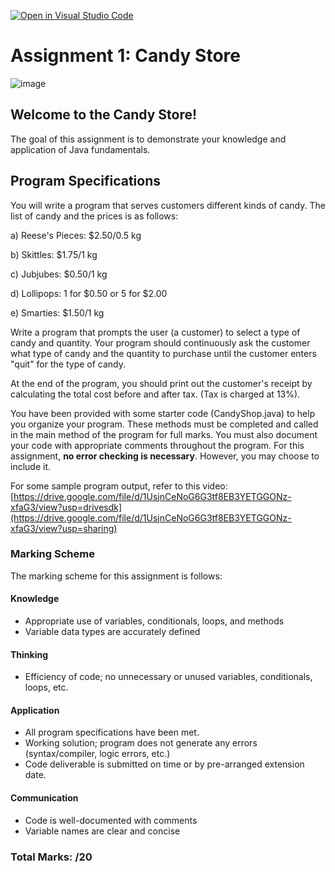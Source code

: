 [![Open in Visual Studio Code](https://classroom.github.com/assets/open-in-vscode-c66648af7eb3fe8bc4f294546bfd86ef473780cde1dea487d3c4ff354943c9ae.svg)](https://classroom.github.com/online_ide?assignment_repo_id=10393881&assignment_repo_type=AssignmentRepo)
# Assignment 1: Candy Store

![image](https://media.blogto.com/articles/20220902-itsugar.jpg?w=500&cmd=resize_then_crop&height=300&quality=70)

## Welcome to the Candy Store!

The goal of this assignment is to demonstrate your knowledge and application of Java fundamentals. 

## Program Specifications

You will write a program that serves customers different kinds of candy. The list of candy and the prices is as follows:

a) Reese's Pieces: $2.50/0.5 kg

b) Skittles: $1.75/1 kg

c) Jubjubes: $0.50/1 kg

d) Lollipops: 1 for $0.50 or 5 for $2.00

e) Smarties: $1.50/1 kg

Write a program that prompts the user (a customer) to select a type of candy and quantity. Your program should continuously ask the customer what type of candy and the quantity to purchase until the customer enters "quit" for the type of candy.

At the end of the program, you should print out the customer's receipt by calculating the total cost before and after tax. (Tax is charged at 13%).

You have been provided with some starter code (CandyShop.java) to help you organize your program. These methods must be completed and called in the main method of the program for full marks. You must also document your code with appropriate comments throughout the program. For this assignment, **no error checking is necessary**. However, you may choose to include it.

For some sample program output, refer to this video: [https://drive.google.com/file/d/1UsjnCeNoG6G3tf8EB3YETGGONz-xfaG3/view?usp=drivesdk](https://drive.google.com/file/d/1UsjnCeNoG6G3tf8EB3YETGGONz-xfaG3/view?usp=sharing)

### Marking Scheme

The marking scheme for this assignment is follows:

#### Knowledge
  - Appropriate use of variables, conditionals, loops, and methods
  - Variable data types are accurately defined
#### Thinking
  - Efficiency of code; no unnecessary or unused variables, conditionals, loops, etc.
#### Application
  - All program specifications have been met.
  - Working solution; program does not generate any errors (syntax/compiler, logic errors, etc.)
  - Code deliverable is submitted on time or by pre-arranged extension date.
#### Communication
  - Code is well-documented with comments
  - Variable names are clear and concise 

### Total Marks: /20

